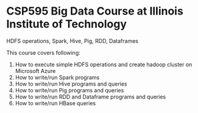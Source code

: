 # CSP595 Big Data Course at Illinois Institute of Technology 
HDFS operations, Spark, Hive, Pig, RDD, Dataframes

This course covers following:
1. How to execute simple HDFS operations and create hadoop cluster on Microsoft Azure
2. How to write/run Spark programs
3. How to write/run Hive programs and queries
4. How to write/run Pig programs and queries
5. How to write/run RDD and Dataframe programs and queries
6. How to write/run HBase queries

